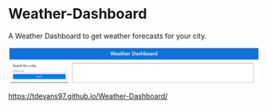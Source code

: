 # Weather-Dashboard

A Weather Dashboard to get weather forecasts for your city. 

![Weather App](/assets/images/weather-dashboard.png)

https://tdevans97.github.io/Weather-Dashboard/